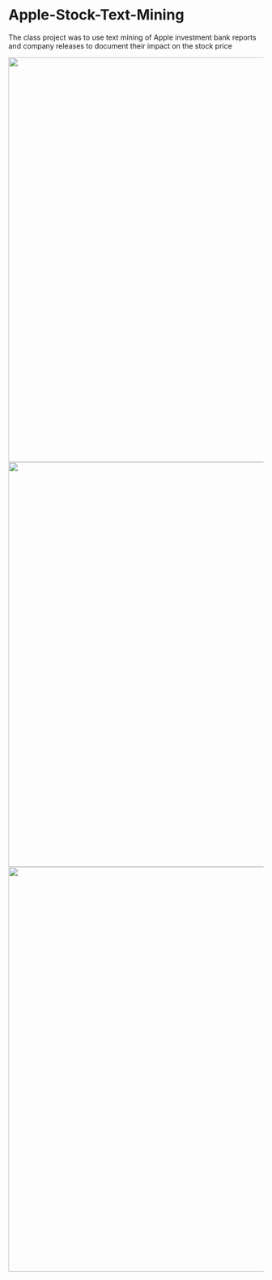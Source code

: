 # Apple-Stock-Text-Mining
The class project was to use text mining of Apple investment bank reports and company releases to document their impact on the stock price


<img width="800" src="https://github.com/Twabeeric/Apple-Stock-Text-Mining/blob/master/AAPLPricevVolume.png">
<img width="800" src="https://github.com/Twabeeric/Apple-Stock-Text-Mining/blob/master/VADERvsMcDonaldvsBingLiuAppleFinancialReports.png">
<img width="800" src="https://github.com/Twabeeric/Apple-Stock-Text-Mining/blob/master/VADERvsMcDonaldvsBingLiuDeutscheReports.png">

